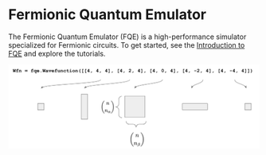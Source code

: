 # Fermionic Quantum Emulator

The Fermionic Quantum Emulator (FQE) is a high-performance simulator specialized for Fermionic circuits. To get started,
see the [Introduction to FQE](guide/introduction.ipynb) and explore the tutorials.

![FQE Wavefunction](guide/wf_init_sectors.png)
